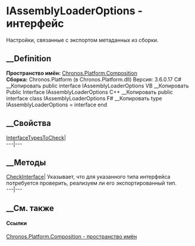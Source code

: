 # IAssemblyLoaderOptions - интерфейс
Настройки, связанные с экспортом метаданных из сборки.
## __Definition
 **Пространство имён:**
[Chronos.Platform.Composition](N_Chronos_Platform_Composition.htm)  
 **Сборка:** Chronos.Platform (в Chronos.Platform.dll) Версия: 3.6.0.17
C# __Копировать
     public interface IAssemblyLoaderOptions
VB __Копировать
     Public Interface IAssemblyLoaderOptions
C++ __Копировать
     public interface class IAssemblyLoaderOptions
F# __Копировать
     type IAssemblyLoaderOptions = interface end
##  __Свойства
[InterfaceTypesToCheck](P_Chronos_Platform_Composition_IAssemblyLoaderOptions_InterfaceTypesToCheck.htm)|  
---|---  
## __Методы
[CheckInterface<T>](M_Chronos_Platform_Composition_IAssemblyLoaderOptions_CheckInterface__1.htm)|
Указывает, что для указанного типа интерфейса потребуется проверить, реализуем
ли его экспортированный тип.  
---|---  
##  __См. также
#### Ссылки
[Chronos.Platform.Composition - пространство
имён](N_Chronos_Platform_Composition.htm)
